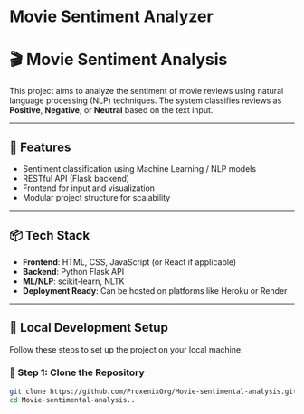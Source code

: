 # Movie Sentiment Analyzer
# 🎬 Movie Sentiment Analysis

This project aims to analyze the sentiment of movie reviews using natural language processing (NLP) techniques. The system classifies reviews as **Positive**, **Negative**, or **Neutral** based on the text input.

---

## 🧠 Features

- Sentiment classification using Machine Learning / NLP models
- RESTful API (Flask backend)
- Frontend for input and visualization
- Modular project structure for scalability

---

## 📦 Tech Stack

- **Frontend**: HTML, CSS, JavaScript (or React if applicable)
- **Backend**: Python Flask API
- **ML/NLP**: scikit-learn, NLTK
- **Deployment Ready**: Can be hosted on platforms like Heroku or Render

---

## 🧰 Local Development Setup

Follow these steps to set up the project on your local machine:

### 🔁 Step 1: Clone the Repository

```bash
git clone https://github.com/ProxenixOrg/Movie-sentimental-analysis.git
cd Movie-sentimental-analysis..